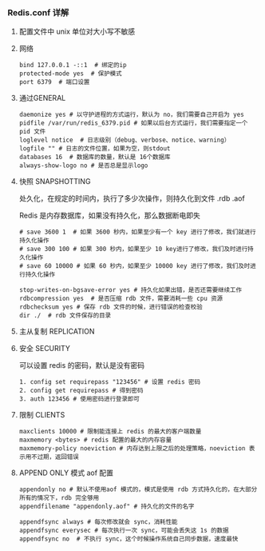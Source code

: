 ### Redis.conf 详解

1. 配置文件中 unix 单位对大小写不敏感

2. 网络

    ```
    bind 127.0.0.1 -::1  # 绑定的ip
    protected-mode yes  # 保护模式
    port 6379  # 端口设置 
    ```

3. 通过GENERAL

    ```
    daemonize yes # 以守护进程的方式运行，默认为 no，我们需要自己开启为 yes
    pidfile /var/run/redis_6379.pid # 如果以后台方式运行，我们需要指定一个 pid 文件
    loglevel notice  # 日志级别（debug、verbose、notice、warning）
    logfile "" # 日志的文件位置，如果为空，则stdout
    databases 16  # 数据库的数量，默认是 16个数据库
    always-show-logo no # 是否总是显示logo
    ```

4. 快照 SNAPSHOTTING

    处久化，在规定的时间内，执行了多少次操作，则持久化到文件 .rdb .aof 

    Redis 是内存数据库，如果没有持久化，那么数据断电即失

    ```
    # save 3600 1  # 如果 3600 秒内，如果至少有一个 key 进行了修改，我们就进行持久化操作
    # save 300 100 # 如果 300 秒内，如果至少 10 key进行了修改，我们及时进行持久化操作
    # save 60 10000 # 如果 60 秒内，如果至少 10000 key 进行了修改，我们及时进行持久化操作
    
    stop-writes-on-bgsave-error yes # 持久化如果出错，是否还需要继续工作
    rdbcompression yes  # 是否压缩 rdb 文件，需要消耗一些 cpu 资源
    rdbchecksum yes # 保存 rdb 文件的时候，进行错误的检查校验
    dir ./  # rdb 文件保存的目录
    ```

5. 主从复制 REPLICATION

6. 安全 SECURITY

    可以设置 redis 的密码，默认是没有密码

    ```
    1. config set requirepass "123456" # 设置 redis 密码
    2. config get requirepass # 得到密码
    3. auth 123456 # 使用密码进行登录即可
    ```

7. 限制 CLIENTS

    ```
    maxclients 10000 # 限制能连接上 redis 的最大的客户端数量
    maxmemory <bytes> # redis 配置的最大的内存容量
    maxmemory-policy noeviction # 内存达到上限之后的处理策略，noeviction 表示用不过期，返回错误
    ```

8. APPEND ONLY 模式 aof 配置

    ```
    appendonly no # 默认不使用aof 模式的，模式是使用 rdb 方式持久化的，在大部分所有的情况下，rdb 完全够用
    appendfilename "appendonly.aof" # 持久化的文件的名字
    
    appendfsync always # 每次修改就会 sync，消耗性能
    appendfsync everysec # 每次执行一次 sync，可能会丢失这 1s 的数据
    appendfsync no  # 不执行 sync，这个时候操作系统自己同步数据，速度最快
    ```

    

